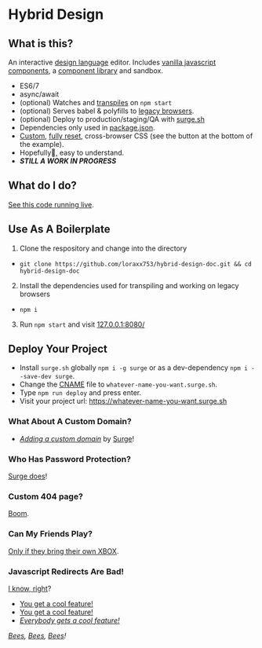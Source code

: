# Hybrid Design

## What is this?

An interactive [design language](https://link.medium.com/rJ3wBmDFIT) editor. Includes [vanilla javascript components](https://developer.mozilla.org/en-US/docs/Web/Web_Components/Using_custom_elements), a [component library](https://www.webcomponents.org/libraries) and sandbox.

* ES6/7
* async/await
* (optional) Watches and [transpiles](https://github.com/loraxx753/design-doc-concept/blob/master/package.json#L7) on `npm start`
* (optional) Serves babel & polyfills to [legacy browsers](https://stackoverflow.com/questions/45943494/what-s-the-purpose-of-the-html-nomodule-attribute-for-script-elements-if-the-d).
* (optional) Deploy to production/staging/QA with [surge.sh](https://surge.sh/)
* Dependencies only used in [package.json](https://github.com/loraxx753/hybrid-design-doc/blob/master/package.json#L7-L12).
* [Custom](https://github.com/loraxx753/hybrid-design-doc/blob/master/_assets/styles/lib/base.css), [fully reset](https://github.com/loraxx753/hybrid-design-doc/blob/master/_assets/styles/lib/reset.css), cross-browser CSS (see the button at the bottom of the example). 
* Hopefully🤞, easy to understand.
* _**STILL A WORK IN PROGRESS**_


## What do I do?

[See this code running live](http://hybrid-design-doc.surge.sh/).

## Use As A Boilerplate

1. Clone the respository and change into the directory
  * `git clone https://github.com/loraxx753/hybrid-design-doc.git && cd hybrid-design-doc`
2. Install the dependencies used for transpiling and working on legacy browsers
  * `npm i `
3. Run `npm start` and visit [127.0.0.1:8080/](http://127.0.0.1:8080/)

## Deploy Your Project

* Install `surge.sh` globally `npm i -g surge` or as a dev-dependency `npm i --save-dev surge`.
* Change the [CNAME](https://github.com/loraxx753/hybrid-design/blob/master/public/CNAME) file to `whatever-name-you-want.surge.sh`.
* Type `npm run deploy` and press enter.
* Visit your project url: https://whatever-name-you-want.surge.sh

### What About A Custom Domain?

* _[Adding a custom domain](https://surge.sh/help/adding-a-custom-domain)_ by [Surge](https://surge.sh/help/chat)!

### Who Has Password Protection?

[Surge does](https://surge.sh/help/adding-password-protection-to-a-project)!

### Custom 404 page?
[Boom](https://surge.sh/help/adding-a-custom-404-not-found-page).

### Can My Friends Play?
[Only if they bring their own XBOX](https://surge.sh/help/adding-collaborators).

### Javascript Redirects Are Bad!
[I know, right](https://surge.sh/help/adding-redirects)?

* [You get a cool feature!](https://surge.sh/help/ignoring-files-and-directories)
* [You get a cool feature!](https://surge.sh/help/using-gzip-automatically)
* _[Everybody gets a cool feature!](https://surge.sh/help/using-lucid-caching-automatically)_

_[Bees](https://surge.sh/help/enabling-cross-origin-resource-sharing), [Bees](https://surge.sh/help/adding-a-200-page-for-client-side-routing), [Bees](https://surge.sh/help/using-incremental-publishing)!_

